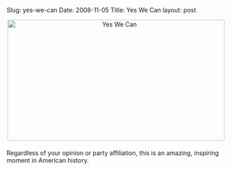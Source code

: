 Slug: yes-we-can
Date: 2008-11-05
Title: Yes We Can
layout: post

<span class="mt-enclosure mt-enclosure-image" style="display: inline;"><img  alt="Yes We Can" class="mt-image-center at-xid-6a010534988cd3970b0120a5b369c7970c " height="278" src="https://steveivy.typepad.com/.a/6a010534988cd3970b0120a5b369c7970c-pi" style="text-align: center; display: block; margin: 0 auto 20px;" width="500" /></span>

Regardless of your opinion or party affiliation, this is an amazing, inspiring moment in American history.
